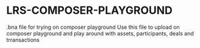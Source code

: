 # LRS-COMPOSER-PLAYGROUND
.bna file for trying on composer playground
Use this file to upload on composer playground and play around with assets, participants, deals and trransactions 
